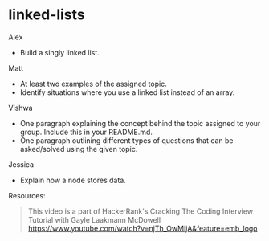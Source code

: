 # linked-lists
Alex
* Build a singly linked list.

Matt
* At least two examples of the assigned topic.
* Identify situations where you use a linked list instead of an array.


Vishwa
* One paragraph explaining the concept behind the topic assigned to your group. Include this in your README.md.
* One paragraph outlining different types of questions that can be asked/solved using the given topic.


Jessica
* Explain how a node stores data.


Resources:
> This video is a part of HackerRank's Cracking The Coding Interview Tutorial with Gayle Laakmann McDowell
https://www.youtube.com/watch?v=njTh_OwMljA&feature=emb_logo
